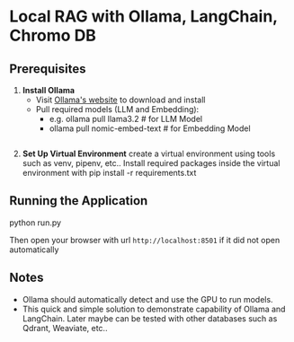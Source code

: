 
# Local RAG with  Ollama, LangChain, Chromo DB


## Prerequisites

1. **Install Ollama**
   - Visit [Ollama's website](https://ollama.com) to download and install
   - Pull required models (LLM and Embedding):
     - e.g. ollama pull llama3.2      # for LLM Model
     - ollama pull nomic-embed-text   # for Embedding Model
     ```

2. **Set Up Virtual Environment**
   create a virtual environment using tools such as venv, pipenv, etc..
   Install required packages inside the virtual environment with pip install -r requirements.txt
  
## Running the Application

python run.py

Then open your browser with url `http://localhost:8501` if it did not open automatically

## Notes
- Ollama should automatically detect and use the GPU to run models.
- This quick and simple solution to demonstrate capability of Ollama and LangChain. Later maybe can be tested with other databases such as Qdrant, Weaviate, etc..
